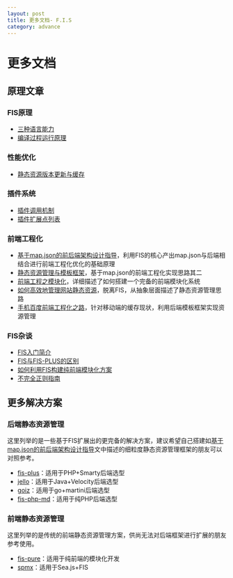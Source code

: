 ```yaml
---
layout: post
title: 更多文档- F.I.S
category: advance
---
```


# 更多文档

## 原理文章

### FIS原理

 - [三种语言能力](http://fex-team.github.io/fis-site/docs/more/fis-standard.html)
 - [编译过程运行原理](http://fex-team.github.io/fis-site/docs/more/fis-base.html)

### 性能优化

 - [静态资源版本更新与缓存](http://www.infoq.com/cn/articles/front-end-engineering-and-performance-optimization-part1)

### 插件系统

 - [插件调用机制](http://fex-team.github.io/fis-site/docs/more/how-plugin-works.html)
 - [插件扩展点列表](http://fex-team.github.io/fis-site/docs/more/extension-point.html)

### 前端工程化

 - [基于map.json的前后端架构设计指导](http://fex-team.github.io/fis-site/docs/more/mapjson.html)，利用FIS的核心产出map.json与后端相结合进行前端工程化优化的基础原理
 - [静态资源管理与模板框架](http://www.infoq.com/cn/articles/front-end-engineering-and-performance-optimization-part2/)，基于map.json的前端工程化实现思路其二
 - [前端工程之模块化](http://fex.baidu.com/blog/2014/03/fis-module/)，详细描述了如何搭建一个完备的前端模块化系统
 - [如何高效地管理网站静态资源](http://fex.baidu.com/blog/2014/04/fis-static-resource-management/)，脱离FIS，从抽象层面描述了静态资源管理思路
 - [手机百度前端工程化之路](http://mweb.baidu.com/p/baidusearch-front-end-road.html)，针对移动端的缓存现状，利用后端模板框架实现资源管理

### FIS杂谈

 - [FIS入门简介](https://github.com/chyingp/blog/issues/20)
 - [FIS与FIS-PLUS的区别](http://fex.baidu.com/blog/2014/03/fis-plus/)
 - [如何利用FIS构建纯前端模块化方案](http://fex-team.github.io/fis-site/docs/more/fis-mod.html)
 - [不完全正则指南](http://fex-team.github.io/fis-site/docs/more/regex.html)

<i class="anchor" id="solution"></i>

## 更多解决方案

### 后端静态资源管理

这里列举的是一些基于FIS扩展出的更完备的解决方案，建议希望自己搭建如[基于map.json的前后端架构设计指导](http://fex-team.github.io/fis-site/docs/more/mapjson.html)文中描述的细粒度静态资源管理框架的朋友可以对照参考。

 - [fis-plus](/fis-plus)：适用于PHP+Smarty后端选型
 - [jello](https://github.com/fex-team/jello)：适用于Java+Velocity后端选型
 - [goiz](https://github.com/xiangshouding/gois)：适用于go+martini后端选型
 - [fis-php-md](https://github.com/fouber/fis-php-md.js)：适用于纯PHP后端选型


### 前端静态资源管理

这里列举的是传统的前端静态资源管理方案，供尚无法对后端框架进行扩展的朋友参考使用。

 - [fis-pure](https://github.com/fex-team/fis-pure)：适用于纯前端的模块化开发
 - [spmx](https://github.com/fouber/spmx)：适用于Sea.js+FIS

